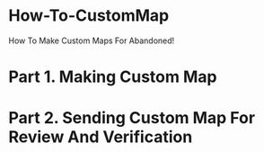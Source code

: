 # How-To-CustomMap
How To Make Custom Maps For Abandoned!
# Part 1. Making Custom Map
# Part 2. Sending Custom Map For Review And Verification 
